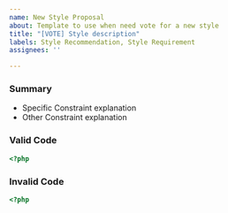```yaml
---
name: New Style Proposal
about: Template to use when need vote for a new style
title: "[VOTE] Style description"
labels: Style Recommendation, Style Requirement
assignees: ''

---
```


### Summary

- Specific Constraint explanation 
- Other Constraint explanation

### Valid Code

```php
<?php
```

### Invalid Code

```php
<?php
```
